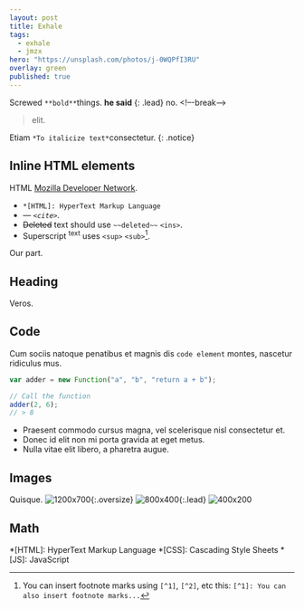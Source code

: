 ```yaml
---
layout: post
title: Exhale
tags:
  - exhale
  - jmzx
hero: "https://unsplash.com/photos/j-0WQPfI3RU"
overlay: green
published: true
---
```


Screwed `**bold**`things. **he said**
{: .lead}
no.
<!–-break-–>
> elit.

Etiam `*To italicize text*`consectetur.
{: .notice}
## Inline HTML elements

HTML
[Mozilla Developer Network](https://developer.mozilla.org/en-US/docs/Web/HTML/Element).

- `*[HTML]: HyperText Markup Language`
- <cite>&mdash; `<cite>`.
- ~~Deleted~~ text should use `~~deleted~~` `<ins>`.
- Superscript <sup>text</sup> uses `<sup>` `<sub>`[^1].

Our part.
## Heading
Veros.
## Code
Cum sociis natoque penatibus et magnis dis `code element` montes, nascetur ridiculus mus.

~~~js
var adder = new Function("a", "b", "return a + b");

// Call the function
adder(2, 6);
// > 8
~~~

* Praesent commodo cursus magna, vel scelerisque nisl consectetur et.
* Donec id elit non mi porta gravida at eget metus.
* Nulla vitae elit libero, a pharetra augue.

## Images
Quisque.
![1200x700](https://unsplash.com/collections/11528826/jamaica"){:.oversize}
![800x400](https://unsplash.com/collections/11528826/jamaica"){:.lead}
![400x200](https://unsplash.com/collections/11528826/jamaica")

## Math

[^1]: You can insert footnote marks using `[^1]`, `[^2]`, etc this: `[^1]: You can also insert footnote marks...`

[^2]: Nullam id leo.

*[HTML]: HyperText Markup Language
*[CSS]: Cascading Style Sheets
*[JS]: JavaScript
